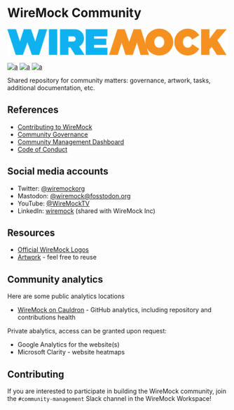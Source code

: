 # WireMock Community

<p align="center">
    <a href="https://wiremock.org" target="_blank">
        <img width="512px" src="logo/2_WireMock_Logo_Wide.png" alt="WireMock Logo"/>
    </a>
</p>

[![a](https://img.shields.io/badge/slack-%23help_contributing-brightgreen?style=flat&logo=slack)](https://slack.wiremock.org/)
[![a](https://img.shields.io/badge/Code-of_conduct-pink?style=flat&logo=heart)](https://github.com/wiremock/.github/blob/main/CODE_OF_CONDUCT.md)
[![a](https://img.shields.io/badge/Public-Roadmap-brightgreen?style=flat)](https://github.com/orgs/wiremock/projects/4)

Shared repository for community matters: governance, artwork, tasks, additional documentation, etc.

## References

- [Contributing to WireMock](./contributing)
- [Community Governance](./governance/)
- [Community Management Dashboard](https://github.com/orgs/wiremock/projects/3)
- [Code of Conduct](https://github.com/wiremock/.github/blob/main/CODE_OF_CONDUCT.md)

## Social media accounts

- Twitter: [@wiremockorg](https://twitter.com/wiremockorg)
- Mastodon: [@wiremock@fosstodon.org](https://fosstodon.org/@wiremock)
- YouTube: [@WireMockTV](https://www.youtube.com/@WireMockTV)
- LinkedIn: [wiremock](https://www.linkedin.com/company/wiremock/) (shared with WireMock Inc)

## Resources

- [Official WireMock Logos](./logo)
- [Artwork](./artwork) - feel free to reuse

## Community analytics

Here are some public analytics locations

- [WireMock on Cauldron](https://cauldron.io/project/7478) - GitHub analytics, including repository and contributions health

Private abalytics, access can be granted upon request:

- Google Analytics for the website(s)
- Microsoft Clarity - website heatmaps

## Contributing

If you are interested to participate in building the WireMock community, join the `#community-management` Slack channel in the WireMock Workspace!
